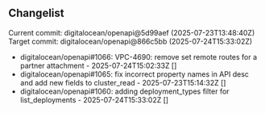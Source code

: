 ## Changelist

Current commit: digitalocean/openapi@5d99aef (2025-07-23T13:48:40Z)
Target commit: digitalocean/openapi@866c5bb (2025-07-24T15:33:02Z)

* digitalocean/openapi#1066: VPC-4690: remove set remote routes for a partner attachment - 2025-07-24T15:02:33Z []
* digitalocean/openapi#1065: fix incorrect property names in API desc and add new fields to cluster_read - 2025-07-23T15:14:32Z []
* digitalocean/openapi#1060: adding deployment_types filter for list_deployments - 2025-07-24T15:33:02Z []
